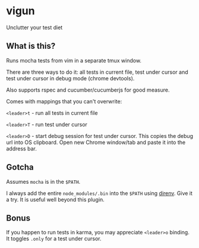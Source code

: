 # vigun
Unclutter your test diet

## What is this?

Runs mocha tests from vim in a separate tmux window.

There are three ways to do it: all tests in current file, test under cursor and test under cursor in debug mode (chrome devtools).

Also supports rspec and cucumber/cucumberjs for good measure.

Comes with mappings that you can't overwrite:

`<leader>t` - run all tests in current file

`<leader>T` - run test under cursor

`<leader>D` - start debug session for test under cursor. This copies the debug url into OS clipboard. Open new Chrome window/tab and paste it into the address bar.

## Gotcha

Assumes `mocha` is in the `$PATH`.

I always add the entire `node_modules/.bin` into the `$PATH` using [direnv](https://direnv.net/). Give it a try. It is useful well beyond this plugin.

## Bonus

If you happen to run tests in karma, you may appreciate `<leader>o` binding. It toggles `.only` for a test under cursor.
